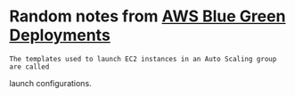 
# Random notes from [AWS Blue Green Deployments](https://d1.awsstatic.com/whitepapers/AWS_Blue_Green_Deployments.pdf)

    The templates used to launch EC2 instances in an Auto Scaling group are called
launch configurations.
    
